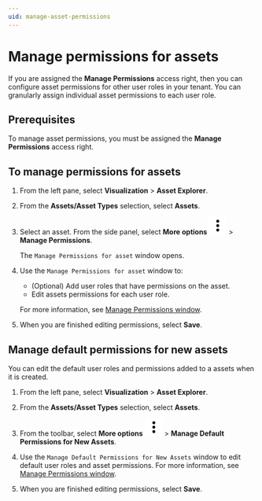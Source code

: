 ```yaml
---
uid: manage-asset-permissions
---
```


# Manage permissions for assets

If you are assigned the **Manage Permissions** access right, then you can configure asset permissions for other user roles in your tenant. You can granularly assign individual asset permissions to each user role.

## Prerequisites

To manage asset permissions, you must be assigned the **Manage Permissions** access right.

## To manage permissions for assets

1. From the left pane, select **Visualization** > **Asset Explorer**.

1. From the **Assets/Asset Types** selection, select **Assets**.

1. Select an asset. From the side panel, select **More options** ![More options icon](../../../_icons/default/dots-vertical.svg) > **Manage Permissions**.  

    The `Manage Permissions for asset` window opens.

1. Use the `Manage Permissions for asset` window to:

    - (Optional) Add user roles that have permissions on the asset.
    - Edit assets permissions for each user role.

    For more information, see [Manage Permissions window](xref:permissions-management#manage-permissions-window).

1. When you are finished editing permissions, select **Save**.

## Manage default permissions for new assets

You can edit the default user roles and permissions added to a assets when it is created.

1. From the left pane, select **Visualization** > **Asset Explorer**.

1. From the **Assets/Asset Types** selection, select **Assets**.

1. From the toolbar, select **More options** ![More options icon](../../../_icons/default/dots-vertical.svg) > **Manage Default Permissions for New Assets**.

1. Use the `Manage Default Permissions for New Assets` window to edit default user roles and asset permissions. For more information, see [Manage Permissions window](xref:permissions-management#manage-permissions-window).

1. When you are finished editing permissions, select **Save**.